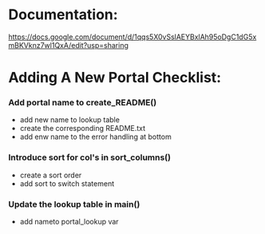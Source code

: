 # Documentation: 
https://docs.google.com/document/d/1qqs5X0vSslAEYBxlAh95oDgC1dG5xmBKVknz7wl1QxA/edit?usp=sharing

# Adding A New Portal Checklist:
### Add portal name to create_README()
  * add new name to lookup table
  * create the corresponding README.txt
  * add enw name to the error handling at bottom

### Introduce sort for col's in sort_columns()
  * create a sort order
  * add sort to switch statement

### Update the lookup table in main()
  * add nameto portal_lookup var
